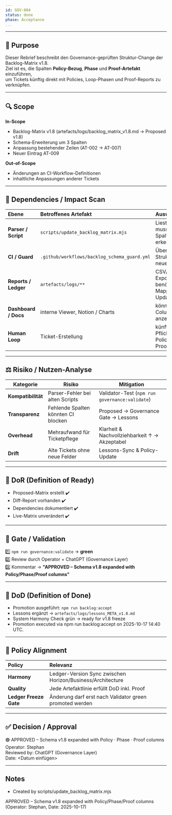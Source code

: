 ```yaml
---
id: GOV-004
status: done
phase: Acceptance
...
```

---

## 🎯 Purpose
Dieser Rebrief beschreibt den Governance-geprüften Struktur-Change der Backlog-Matrix v1.8.  
Ziel ist es, die Spalten **Policy-Bezug**, **Phase** und **Proof-Artefakt** einzuführen,  
um Tickets künftig direkt mit Policies, Loop-Phasen und Proof-Reports zu verknüpfen.

---

## 🔍 Scope
**In-Scope**
- Backlog-Matrix v1.8 (artefacts/logs/backlog_matrix_v1.8.md → Proposed v1.8)
- Schema-Erweiterung um 3 Spalten
- Anpassung bestehender Zeilen (AT-002 → AT-007)
- Neuer Eintrag AT-009

**Out-of-Scope**
- Änderungen an CI-Workflow-Definitionen
- inhaltliche Anpassungen anderer Tickets

---

## 🧩 Dependencies / Impact Scan
| Ebene | Betroffenes Artefakt | Auswirkung |
|:--|:--|:--|
| **Parser / Script** | `scripts/update_backlog_matrix.mjs` | Liest Header → muss neue Spalten erkennen |
| **CI / Guard** | `.github/workflows/backlog_schema_guard.yml` | Überwacht Struktur → prüft neue Columns |
| **Reports / Ledger** | `artefacts/logs/**` | CSV/Markdown-Exports benötigen Mapping-Update |
| **Dashboard / Docs** | interne Viewer, Notion / Charts | können Column-Shift anzeigen |
| **Human Loop** | Ticket-Erstellung | künftig Pflichtfelder Policy · Phase · Proof |

---

## ⚖️ Risiko / Nutzen-Analyse
| Kategorie | Risiko | Mitigation |
|------------|---------|-------------|
| **Kompatibilität** | Parser-Fehler bei alten Scripts | Validator-Test (`npm run governance:validate`) |
| **Transparenz** | Fehlende Spalten könnten CI blocken | Proposed → Governance Gate → Lessons |
| **Overhead** | Mehraufwand für Ticketpflege | Klarheit & Nachvollziehbarkeit ↑ → Akzeptabel |
| **Drift** | Alte Tickets ohne neue Felder | Lessons-Sync & Policy-Update |

---

## 🧠 DoR (Definition of Ready)
- Proposed-Matrix erstellt ✔️  
- Diff-Report vorhanden ✔️  
- Dependencies dokumentiert ✔️  
- Live-Matrix unverändert ✔️  

---

## 🧪 Gate / Validation
1️⃣ `npm run governance:validate` → **green**  
2️⃣ Review durch Operator + ChatGPT (Governance Layer)  
3️⃣ Kommentar → **"APPROVED – Schema v1.8 expanded with Policy/Phase/Proof columns"**

---

## 🧾 DoD (Definition of Done)
- Promotion ausgeführt: `npm run backlog:accept`
- Lessons ergänzt → `artefacts/logs/lessons_META_v1.8.md`
- System Harmony Check grün → ready for v1.8 freeze
- Promotion executed via npm run backlog:accept on 2025-10-17 14:40 UTC.

---

## 🧭 Policy Alignment
| Policy | Relevanz |
|:--|:--|
| **Harmony** | Ledger-Version Sync zwischen Horizon/Business/Architecture |
| **Quality** | Jede Artefaktlinie erfüllt DoD inkl. Proof |
| **Ledger Freeze Gate** | Änderung darf erst nach Validator green promoted werden |

---

## ✅ Decision / Approval
🟢 APPROVED – Schema v1.8 expanded with Policy · Phase · Proof columns  
Operator: Stephan  
Reviewed by: ChatGPT (Governance Layer)  
Date: <Datum einfügen>  

---

## Notes
- Created by scripts/update_backlog_matrix.mjs

APPROVED – Schema v1.8 expanded with Policy/Phase/Proof columns (Operator: Stephan, Date: 2025-10-17)
